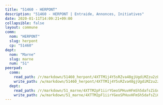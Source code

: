 ```yaml
---
title: "51460 - HERPONT"
description: "51460 - HERPONT | Entraide, Annonces, Initiatives"
date: 2020-01-11T14:09:21+09:00
collapsible: false
layout: commune
comm:
  nom: "HERPONT"
  slug: herpont
  cp: "51460"
dept:
  nom: "Marne"
  slug: marne
  num: "51"
peerpad:
  comm:
    read_path: /r/markdown/51460_herpont/4XTTM1j4Y5sRZva48gjUgdiMZzu2zLuXsKx8fnhqPngCFJUc3
    write_path: /w/markdown/51460_herpont/4XTTM1j4Y5sRZva48gjUgdiMZzu2zLuXsKx8fnhqPngCFJUc3-K3TgUDSSewgPnvE4myiNhD1Le75vtxrXFqWKtyaxCmtrc3zPCdyZmb9Qss3dKH3g4hgudjmKwufLPePrNgxBR6NtpCCT1nydWVafAbS7cm2Xdkg4KNPzzjqnqUDVQSaNiTSKRHxo
  dept:
    read_path: /r/markdown/51_marne/4XTTM2pF1iirYGeoSPHuvHFmSh5dafsZiGuDVqApNYr9W2doe
    write_path: /w/markdown/51_marne/4XTTM2pF1iirYGeoSPHuvHFmSh5dafsZiGuDVqApNYr9W2doe-K3TgV7EpXmd75L5pz6aUTALihWsFeiubyposyfPgz6DbQby3ZQF3gNXaGqeRVGevfRz46yND7Y8QkCv5VozWFj5shZbEokjWNQrdmmsAHCxzuLQj5kuinh4kCdsefHKLdp7xhUwa
---
```


